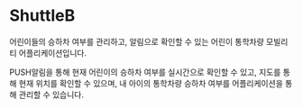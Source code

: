 # ShuttleB

어린이들의 승하차 여부를 관리하고, 알림으로 확인할 수 있는 어린이 통학차량 모빌리티 어플리케이션입니다.

PUSH알림을 통해 현재 어린이의 승하차 여부를 실시간으로 확인할 수 있고,
지도를 통해 현재 위치를 확인할 수 있으며,
내 아이의 통학차량 승하차 여부를 어플리케이션을 통해 관리할 수 있습니다.
